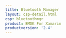 ```yaml
---
title: Bluetooth Manager
layout: csp-detail.html
csp: bluetoothmgr
product: EMDK For Xamarin
productversion: '2.4'
---
```





